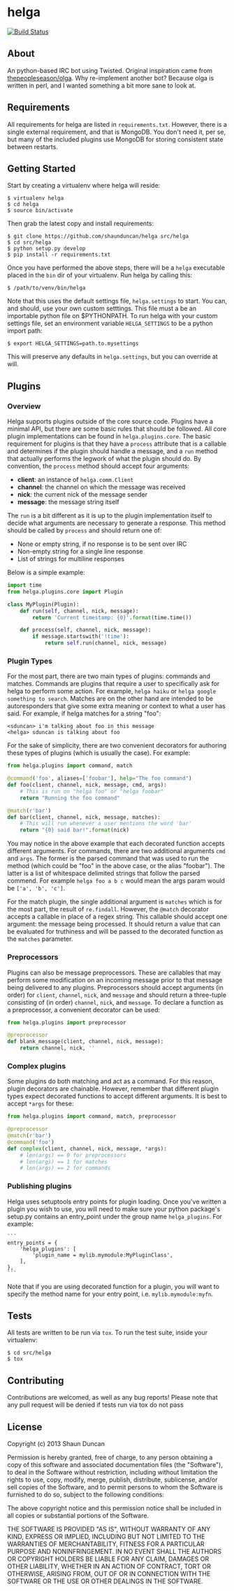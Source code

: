 # helga

[![Build Status](https://travis-ci.org/shaunduncan/helga.png)](https://travis-ci.org/shaunduncan/helga)


## About

An python-based IRC bot using Twisted. Original inspiration came from [thepeopleseason/olga](https://github.com/thepeopleseason/olga).
Why re-implement another bot? Because olga is written in perl, and I wanted something a bit more sane to look at.


## Requirements

All requirements for helga are listed in ``requirements.txt``. However, there is a single
external requirement, and that is MongoDB. You don't need it, per se, but many of the included
plugins use MongoDB for storing consistent state between restarts.


## Getting Started

Start by creating a virtualenv where helga will reside:

    $ virtualenv helga
    $ cd helga
    $ source bin/activate

Then grab the latest copy and install requirements:

    $ git clone https://github.com/shaunduncan/helga src/helga
    $ cd src/helga
    $ python setup.py develop
    $ pip install -r requirements.txt

Once you have performed the above steps, there will be a ``helga`` executable
placed in the ``bin`` dir of your virtualenv. Run helga by calling this:

    $ /path/to/venv/bin/helga

Note that this uses the default settings file, ``helga.settings`` to start. You can, and should, use
your own custom setttings. This file must a be an importable python file on $PYTHONPATH. To run helga
with your custom settings file, set an environment variable ``HELGA_SETTINGS`` to be a python import path:

    $ export HELGA_SETTINGS=path.to.mysettings

This will preserve any defaults in ``helga.settings``, but you can override at will.


## Plugins

### Overview

Helga supports plugins outside of the core source code. Plugins have a minimal API, but there
are some basic rules that should be followed. All core plugin implementations can be found
in ``helga.plugins.core``. The basic requirement for plugins is that they have a ``process``
attribute that is a callable and determines if the plugin should handle a message, and
a ``run`` method that actually performs the legwork of what the plugin should do. By convention,
the ``process`` method should accept four arguments:

- **client**: an instance of ``helga.comm.Client``
- **channel**: the channel on which the message was received
- **nick**: the current nick of the message sender
- **message**: the message string itself

The ``run`` is a bit different as it is up to the plugin implementation itself to decide what
arguments are necessary to generate a response. This method should be called by ``process`` and
should return one of:

- None or empty string, if no response is to be sent over IRC
- Non-empty string for a single line response
- List of strings for multiline responses

Below is a simple example:

```python
import time
from helga.plugins.core import Plugin

class MyPlugin(Plugin):
    def run(self, channel, nick, message):
        return 'Current timestamp: {0}'.format(time.time())

    def process(self, channel, nick, message):
        if message.startswith('!time'):
            return self.run(channel, nick, message)
```

### Plugin Types

For the most part, there are two main types of plugins: commands and matches. Commands are plugins
that require a user to specifically ask for helga to perform some action. For example,
``helga haiku`` or ``helga google something to search``. Matches are on the other hand are
intended to be autoresponders that give some extra meaning or context to what a user has said.
For example, if helga matches for a string "foo":

    <sduncan> i'm talking about foo in this message
    <helga> sduncan is talking about foo

For the sake of simplicity, there are two convenient decorators for authoring these types
of plugins (which is usually the case). For example:

```python
from helga.plugins import command, match

@command('foo', aliases=['foobar'], help="The foo command")
def foo(client, channel, nick, message, cmd, args):
    # This is run on "helga foo" or "helga foobar"
    return "Running the foo command"

@match(r'bar')
def bar(client, channel, nick, message, matches):
    # This will run whenever a user mentions the word 'bar'
    return "{0} said bar!".format(nick)
```

You may notice in the above example that each decorated function accepts different arguments.
For commands, there are two additional arguments ``cmd`` and ``args``. The former is the parsed
command that was used to run the method (which could be "foo" in the above case, or the alias
"foobar"). The latter is a list of whitespace delimited strings that follow the parsed commend.
For example ``helga foo a b c`` would mean the args param would be ``['a', 'b', 'c']``.

For the match plugin, the single additional argument is ``matches`` which is for the most part,
the result of ``re.findall``. However, the ``@match`` decorator accepts a callable in place of
a regex string. This callable should accept one argument: the message being processed. It should
return a value that can be evaluated for truthiness and will be passed to the decorated function
as the ``matches`` parameter.

### Preprocessors

Plugins can also be message preprocessors. These are callables that may perform some modification
on an incoming message prior to that message being delivered to any plugins. Preprocessors should
accept arguments (in order) for ``client``, ``channel``, ``nick``, and ``message`` and should
return a three-tuple consisting of (in order) ``channel``, ``nick``, and ``message``. To declare
a function as a preprocessor, a convenient decorator can be used:

```python
from helga.plugins import preprocessor

@preprocessor
def blank_message(client, channel, nick, message):
    return channel, nick, ''
```

### Complex plugins

Some plugins do both matching and act as a command. For this reason, plugin decorators are chainable.
However, remember that different plugin types expect decorated functions to accept different arguments.
It is best to accept ``*args`` for these:

```python
from helga.plugins import command, match, preprocessor

@preprocessor
@match(r'bar')
@command('foo')
def complex(client, channel, nick, message, *args):
    # len(args) == 0 for preprocessors
    # len(args) == 1 for matches
    # len(args) == 2 for commands
```

### Publishing plugins

Helga uses setuptools entry points for plugin loading. Once you've written a plugin you wish to use,
you will need to make sure your python package's setup.py contains an entry_point under the group
name ``helga_plugins``. For example:

    ```
    entry_points = {
        'helga_plugins': [
            'plugin_name = mylib.mymodule:MyPluginClass',
        ],
    },
    ```

Note that if you are using decorated function for a plugin, you will want to specify the method name
for your entry point, i.e. ``mylib.mymodule:myfn``.


## Tests

All tests are written to be run via ``tox``. To run the test suite, inside your virtualenv:

    $ cd src/helga
    $ tox

## Contributing

Contributions are welcomed, as well as any bug reports! Please note that any pull request will be denied
if tests run via tox do not pass

## License

Copyright (c) 2013 Shaun Duncan

Permission is hereby granted, free of charge, to any person obtaining a copy
of this software and associated documentation files (the "Software"), to deal
in the Software without restriction, including without limitation the rights
to use, copy, modify, merge, publish, distribute, sublicense, and/or sell
copies of the Software, and to permit persons to whom the Software is
furnished to do so, subject to the following conditions:

The above copyright notice and this permission notice shall be included in
all copies or substantial portions of the Software.

THE SOFTWARE IS PROVIDED "AS IS", WITHOUT WARRANTY OF ANY KIND, EXPRESS OR
IMPLIED, INCLUDING BUT NOT LIMITED TO THE WARRANTIES OF MERCHANTABILITY,
FITNESS FOR A PARTICULAR PURPOSE AND NONINFRINGEMENT. IN NO EVENT SHALL THE
AUTHORS OR COPYRIGHT HOLDERS BE LIABLE FOR ANY CLAIM, DAMAGES OR OTHER
LIABILITY, WHETHER IN AN ACTION OF CONTRACT, TORT OR OTHERWISE, ARISING FROM,
OUT OF OR IN CONNECTION WITH THE SOFTWARE OR THE USE OR OTHER DEALINGS IN
THE SOFTWARE.
